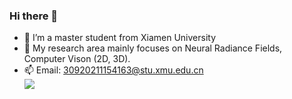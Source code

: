 ### Hi there 👋

- 🔭 I’m a master student from Xiamen University
- 🌱 My research area mainly focuses on Neural Radiance Fields, Computer Vison (2D, 3D).
- 📫 Email: 30920211154163@stu.xmu.edu.cn <br/>
![](https://github-readme-stats.vercel.app/api?username=sw1014&show_icons=true&theme=dark&count_private=true)

